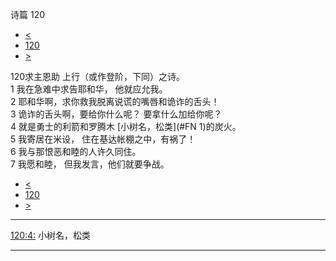 ﻿





 诗篇 120




* [<](bible/PSA119.md)
* [120](bible/PSA.md)
* [>](bible/PSA121.md)



 
120求主恩助 上行（或作登阶，下同）之诗。  
1 我在急难中求告耶和华， 他就应允我。  
2 耶和华啊，求你救我脱离说谎的嘴唇和诡诈的舌头！     
3 诡诈的舌头啊，要给你什么呢？ 要拿什么加给你呢？  
4 就是勇士的利箭和罗腾木 [小树名，松类](#FN
1)的炭火。     
5 我寄居在米设， 住在基达帐棚之中，有祸了！  
6 我与那恨恶和睦的人许久同住。  
7 我愿和睦， 但我发言，他们就要争战。 
* [<](bible/PSA119.md)
* [120](bible/PSA.md)
* [>](bible/PSA121.md)





---


[120:4:](#V4)
小树名，松类




---









